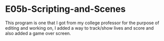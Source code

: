 # E05b-Scripting-and-Scenes

This program is one that I got from my college professor for the purpose of editing and working on, I added a way to track/show lives and score and also added a game over screen.